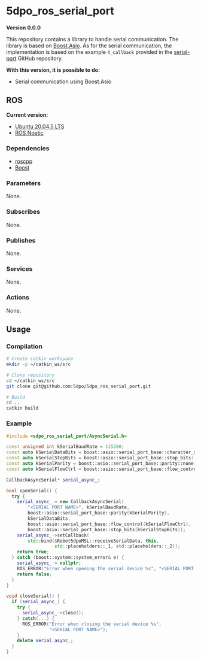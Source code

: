 # 5dpo_ros_serial_port

**Version 0.0.0**

This repository contains a library to handle serial communication. The library
is based on
[Boost.Asio](https://www.boost.org/doc/libs/1_80_0/doc/html/boost_asio.html).
As for the serial communication, the implementation is based on the example
`4_callback` provided in the
[serial-port](https://github.com/fedetft/serial-port) GitHub repository.

**With this version, it is possible to do:**

- Serial communication using Boost.Asio

## ROS

**Current version:**

- [Ubuntu 20.04.5 LTS](https://releases.ubuntu.com/focal/)
- [ROS Noetic](https://wiki.ros.org/noetic)

### Dependencies

- [roscpp](https://wiki.ros.org/roscpp)
- [Boost](https://www.boost.org/)

### Parameters

None.

### Subscribes

None.

### Publishes

None.

### Services

None.

### Actions

None.

## Usage

### Compilation

```sh
# Create catkin workspace
mkdir -p ~/catkin_ws/src

# Clone repository
cd ~/catkin_ws/src
git clone git@github.com:5dpo/5dpo_ros_serial_port.git

# Build
cd ..
catkin build
```

### Example

```cpp
#include <sdpo_ros_serial_port/AsyncSerial.h>

const unsigned int kSerialBaudRate = 115200;
const auto kSerialDataBits = boost::asio::serial_port_base::character_size(8);
const auto kSerialStopBits = boost::asio::serial_port_base::stop_bits::one;
const auto kSerialParity = boost::asio::serial_port_base::parity::none;
const auto kSerialFlowCtrl = boost::asio::serial_port_base::flow_control::none;

CallbackAsyncSerial* serial_async_;

bool openSerial() {
  try {
    serial_async_ = new CallbackAsyncSerial(
        "<SERIAL PORT NAME>", kSerialBaudRate,
        boost::asio::serial_port_base::parity(kSerialParity),
        kSerialDataBits,
        boost::asio::serial_port_base::flow_control(kSerialFlowCtrl),
        boost::asio::serial_port_base::stop_bits(kSerialStopBits));
    serial_async_->setCallback(
        std::bind(&Robot5dpoMSL::receiveSerialData, this,
                  std::placeholders::_1, std::placeholders::_2));
    return true;
  } catch (boost::system::system_error& e) {
    serial_async_ = nullptr;
    ROS_ERROR("Error when opening the serial device %s", "<SERIAL PORT NAME>");
    return false;
  }
}

void closeSerial() {
  if (serial_async_) {
    try {
      serial_async_->close();
    } catch(...) {
      ROS_ERROR("Error when closing the serial device %s",
                "<SERIAL PORT NAME>");
    }
    delete serial_async_;
  }
}
```
